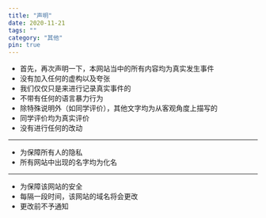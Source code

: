 ```yaml
---
title: "声明"
date: 2020-11-21
tags: ""
category: "其他"
pin: true
---
```


* 首先，再次声明一下，本网站当中的所有内容均为真实发生事件
* 没有加入任何的虚构以及夸张
* 我们仅仅只是来进行记录真实事件的
* 不带有任何的语言暴力行为
* 除特殊说明外（如同学评价），其他文字均为从客观角度上描写的
* 同学评价均为真实评价
* 没有进行任何的改动

---

* 为保障所有人的隐私
* 所有网站中出现的名字均为化名

---

* 为保障该网站的安全
* 每隔一段时间，该网站的域名将会更改
* 更改前不予通知

